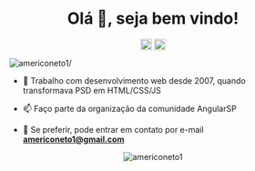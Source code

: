 <h1 align="center">Olá 👋, seja bem vindo!</h1>
<p align="center">
<a href=https://twitter.com/americoneto1 target="blank"><img align="center" src=https://cdn.jsdelivr.net/npm/simple-icons@3.0.1/icons/twitter.svg alt="americoneto1" height="20" width="20" /></a>
<a href=https://linkedin.com/in/americo-neto target="blank"><img align="center" src=https://cdn.jsdelivr.net/npm/simple-icons@3.0.1/icons/linkedin.svg alt="americoneto" height="20" width="20" /></a>
</p>

<p align="left"> <img src=https://komarev.com/ghpvc/?username=americoneto1 alt=americoneto1/> </p>

- 🔭 Trabalho com desenvolvimento web desde 2007, quando transformava PSD em HTML/CSS/JS

- 📫 Faço parte da organização da comunidade AngularSP

- 💬 Se preferir, pode entrar em contato por e-mail **americoneto1@gmail.com**

<p align="center"> <img src=https://github-readme-stats.vercel.app/api?username=americoneto1&show_icons=true alt=americoneto1 /> </p>
